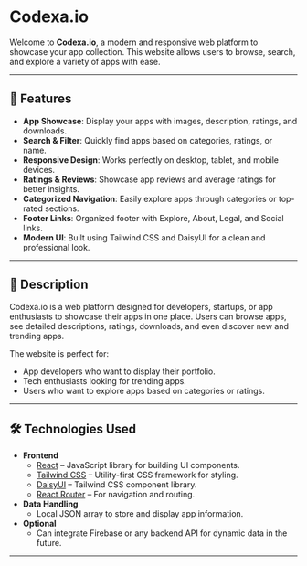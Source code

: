 # Codexa.io

Welcome to **Codexa.io**, a modern and responsive web platform to showcase your app collection. This website allows users to browse, search, and explore a variety of apps with ease.

---

## 🌟 Features

- **App Showcase**: Display your apps with images, description, ratings, and downloads.
- **Search & Filter**: Quickly find apps based on categories, ratings, or name.
- **Responsive Design**: Works perfectly on desktop, tablet, and mobile devices.
- **Ratings & Reviews**: Showcase app reviews and average ratings for better insights.
- **Categorized Navigation**: Easily explore apps through categories or top-rated sections.
- **Footer Links**: Organized footer with Explore, About, Legal, and Social links.
- **Modern UI**: Built using Tailwind CSS and DaisyUI for a clean and professional look.

---

## 📖 Description

Codexa.io is a web platform designed for developers, startups, or app enthusiasts to showcase their apps in one place. Users can browse apps, see detailed descriptions, ratings, downloads, and even discover new and trending apps.

The website is perfect for:

- App developers who want to display their portfolio.
- Tech enthusiasts looking for trending apps.
- Users who want to explore apps based on categories or ratings.

---

## 🛠 Technologies Used

- **Frontend**
  - [React](https://reactjs.org/) – JavaScript library for building UI components.
  - [Tailwind CSS](https://tailwindcss.com/) – Utility-first CSS framework for styling.
  - [DaisyUI](https://daisyui.com/) – Tailwind CSS component library.
  - [React Router](https://reactrouter.com/) – For navigation and routing.
- **Data Handling**
  - Local JSON array to store and display app information.
- **Optional**
  - Can integrate Firebase or any backend API for dynamic data in the future.

---
